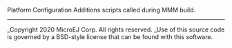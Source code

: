 Platform Configuration Additions scripts called during MMM build.

---
_Copyright 2020 MicroEJ Corp. All rights reserved.
_Use of this source code is governed by a BSD-style license that can be found with this software.
